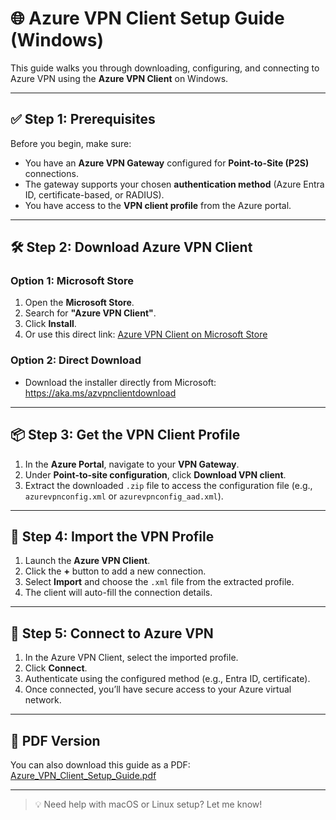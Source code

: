 # 🌐 Azure VPN Client Setup Guide (Windows)

This guide walks you through downloading, configuring, and connecting to Azure VPN using the **Azure VPN Client** on Windows.

---

## ✅ Step 1: Prerequisites

Before you begin, make sure:

- You have an **Azure VPN Gateway** configured for **Point-to-Site (P2S)** connections.
- The gateway supports your chosen **authentication method** (Azure Entra ID, certificate-based, or RADIUS).
- You have access to the **VPN client profile** from the Azure portal.

---

## 🛠️ Step 2: Download Azure VPN Client

### Option 1: Microsoft Store

1. Open the **Microsoft Store**.
2. Search for **"Azure VPN Client"**.
3. Click **Install**.
4. Or use this direct link: [Azure VPN Client on Microsoft Store](https://apps.microsoft.com/detail/9np355qt2sqb?hl=en-us&gl=US)

### Option 2: Direct Download

- Download the installer directly from Microsoft: https://aka.ms/azvpnclientdownload

---

## 📦 Step 3: Get the VPN Client Profile

1. In the **Azure Portal**, navigate to your **VPN Gateway**.
2. Under **Point-to-site configuration**, click **Download VPN client**.
3. Extract the downloaded `.zip` file to access the configuration file (e.g., `azurevpnconfig.xml` or `azurevpnconfig_aad.xml`).

---

## 🧩 Step 4: Import the VPN Profile

1. Launch the **Azure VPN Client**.
2. Click the **+** button to add a new connection.
3. Select **Import** and choose the `.xml` file from the extracted profile.
4. The client will auto-fill the connection details.

---

## 🔐 Step 5: Connect to Azure VPN

1. In the Azure VPN Client, select the imported profile.
2. Click **Connect**.
3. Authenticate using the configured method (e.g., Entra ID, certificate).
4. Once connected, you’ll have secure access to your Azure virtual network.

---

## 📄 PDF Version

You can also download this guide as a PDF: [Azure_VPN_Client_Setup_Guide.pdf](https://us-api.asm.skype.com/v1/objects/0-wus-d3-f033000fe6f13961fc00db534c857646/content/original/Azure_VPN_Client_Setup_Guide.pdf)

---

> 💡 Need help with macOS or Linux setup? Let me know!

